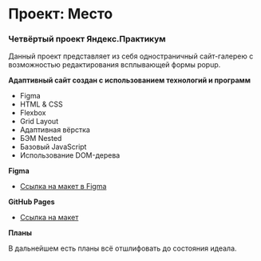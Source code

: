 # Проект: Место

### Четвёртый проект Яндекс.Практикум

Данный проект представляет из себя одностраничный сайт-галерею с возможностью редактирования всплывающей формы popup.


**Адаптивный сайт создан с использованием технологий и программ**

* Figma
* HTML & CSS
* Flexbox
* Grid Layout
* Адаптивная вёрстка
* БЭМ Nested
* Базовый JavaScript
* Использование DOM-дерева

**Figma**

* [Ссылка на макет в Figma](https://www.figma.com/file/2cn9N9jSkmxD84oJik7xL7/JavaScript.-Sprint-4?node-id=0%3A1)

**GitHub Pages**

* [Ссылка на макет](https://c-ya-l8er.github.io/mesto/)

**Планы**

В дальнейшем есть планы всё отшлифовать до состояния идеала.
